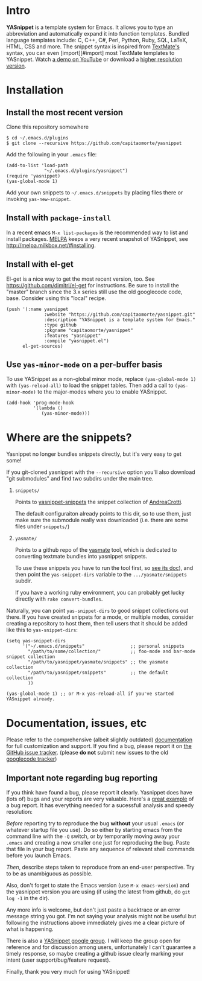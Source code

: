 # Intro

**YASnippet** is a template system for Emacs. It allows you to
type an abbreviation and automatically expand it into function
templates. Bundled language templates include: C, C++, C#, Perl,
Python, Ruby, SQL, LaTeX, HTML, CSS and more. The snippet syntax
is inspired from [TextMate's][textmate-snippets] syntax, you can
even [import][#import] most TextMate templates to
YASnippet. Watch [a demo on YouTube][youtube-demo] or download a
[higher resolution version][high-res-demo].

[textmate-snippets]: http://manual.macromates.com/en/snippets
[youtube-demo]: http://www.youtube.com/watch?v=ZCGmZK4V7Sg
[high-res-demo]: http://yasnippet.googlecode.com/files/yas_demo.avi

# Installation

## Install the most recent version

Clone this repository somewhere

    $ cd ~/.emacs.d/plugins
    $ git clone --recursive https://github.com/capitaomorte/yasnippet

Add the following in your `.emacs` file:

    (add-to-list 'load-path
                  "~/.emacs.d/plugins/yasnippet")
    (require 'yasnippet)
    (yas-global-mode 1)

Add your own snippets to `~/.emacs.d/snippets` by placing files there or invoking `yas-new-snippet`.

## Install with `package-install`

In a recent emacs `M-x list-packages` is the recommended way to list and install packages.
[MELPA][melpa] keeps a very recent snapshot of YASnippet, see http://melpa.milkbox.net/#installing.

## Install with el-get

El-get is a nice way to get the most recent version, too. See
https://github.com/dimitri/el-get for instructions. Be sure to install the
"master" branch since the 3.x series still use the old googlecode code, base.
Consider using this "local" recipe.

    (push '(:name yasnippet
                  :website "https://github.com/capitaomorte/yasnippet.git"
                  :description "YASnippet is a template system for Emacs."
                  :type github
                  :pkgname "capitaomorte/yasnippet"
                  :features "yasnippet"
                  :compile "yasnippet.el")
          el-get-sources)

## Use `yas-minor-mode` on a per-buffer basis

To use YASnippet as a non-global minor mode, replace `(yas-global-mode 1)` with
`(yas-reload-all)` to load the snippet tables. Then add a call to
`(yas-minor-mode)` to the major-modes where you to enable YASnippet.

    (add-hook 'prog-mode-hook
              '(lambda ()
                 (yas-minor-mode)))

# Where are the snippets?

Yasnippet no longer bundles snippets directly, but it's very easy to
get some!

If you git-cloned yasnippet with the `--recursive` option you'll also
download "git submodules" and find two subdirs under the main tree.

1. `snippets/`

    Points to [yasnippet-snippets][yasnippet-snippets] the snippet
    collection of [AndreaCrotti](https://github.com/AndreaCrotti).

    The default configuraiton already points to this dir, so to use
    them, just make sure the submodule really was downloaded
    (i.e. there are some files under `snippets/`)

2. `yasmate/`

    Points to a github repo of the [yasmate][yasmate] tool, which is
    dedicated to converting textmate bundles into yasnippet snippets.

    To use these snippets you have to run the tool first, so
    [see its doc][yasmate]), and then point the `yas-snippet-dirs`
    variable to the `.../yasmate/snippets` subdir.

    If you have a working ruby environment, you can probably get lucky
    directly with `rake convert-bundles`.

Naturally, you can point `yas-snippet-dirs` to good snippet collections out
there. If you have created snippets for a mode, or multiple modes,
consider creating a repository to host them, then tell users that it
should be added like this to `yas-snippet-dirs`:

    (setq yas-snippet-dirs
          '("~/.emacs.d/snippets"                 ;; personal snippets
            "/path/to/some/collection/"           ;; foo-mode and bar-mode snippet collection
            "/path/to/yasnippet/yasmate/snippets" ;; the yasmate collection
            "/path/to/yasnippet/snippets"         ;; the default collection
            ))

    (yas-global-mode 1) ;; or M-x yas-reload-all if you've started YASnippet already.

# Documentation, issues, etc

Please refer to the comprehensive (albeit slightly outdated)
[documentation][docs] for full customization
and support.  If you find a bug, please report it on
[the GitHub issue tracker][issues].  (please **do not** submit new issues to the old
[googlecode tracker][googlecode tracker])

## Important note regarding bug reporting
If you think have found a bug, please report it clearly.  Yasnippet
does have (lots of) bugs and your reports are very valuable. Here's
a  [great example](https://github.com/capitaomorte/yasnippet/issues/318)
of a bug report. It has everything needed for a sucessfull analysis and
speedy resolution:

*Before* reporting try to reproduce the bug **without** your usual
`.emacs` (or whatever startup file you use). Do so either by starting
emacs from the command line with the `-Q` switch, or by temporarily
moving away your `.emacs` and creating a new smaller one just for
reproducing the bug. Paste that file in your bug report. Paste any sequence
of relevant shell commands before you launch Emacs.

*Then*, describe steps taken to reproduce from an
end-user perspective. Try to be as unambiguous as possible.

Also, don't forget to state the Emacs version (use `M-x emacs-version`) and
the yasnippet version you are using (if using the latest from github,
do `git log -1` in the dir).

Any more info is welcome, but don't just paste a backtrace or an error
message string you got. I'm not saying your analysis might not be
useful but following the instructions above immediately gives me a
clear picture of what is happening.

There is also a [YASnippet google group][forum]. I will keep the group
open for reference and for discussion among users, unfortunately I
can't guarantee a timely response, so maybe creating a github issue
clearly marking your intent (user support/bug/feature request).

Finally, thank you very much for using YASnippet!

[docs]: http://capitaomorte.github.com/yasnippet/
[issues]: https://github.com/capitaomorte/yasnippet/issues
[googlecode tracker]: http://code.google.com/p/yasnippet/issues/list
[forum]: http://groups.google.com/group/smart-snippet
[melpa]: http://melpa.milkbox.net/
[yasmate]: http://github.com/capitaomorte/yasmate
[yasnippet-snippets]: http://github.com/AndreaCrotti/yasnippet-snippets
